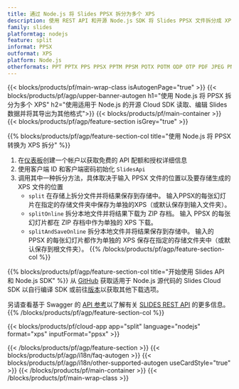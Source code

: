 ```yaml
---
title: 通过 Node.js 将 Slides PPSX 拆分为多个 XPS
description: 使用 REST API 和开源 Node.js SDK 将 Slides PPSX 文件拆分成 XPS 幻灯片
family: slides
platformtag: nodejs
feature: split
informat: PPSX
outformat: XPS
platform: Node.js
otherformats: PPT PPTX PPS PPSX PPTM PPSM POTX POTM ODP OTP PDF JPEG PNG BMP TIFF SVG HTML5 MD GIF XAML
---
```


{{< blocks/products/pf/main-wrap-class isAutogenPage="true" >}}
{{< blocks/products/pf/agp/upper-banner-autogen h1="使用 Node.js 将 PPSX 拆分为多个 XPS" h2="使用适用于 Node.js 的开源 Cloud SDK 读取、编辑 Slides 数据并将其导出为其他格式">}}
{{< blocks/products/pf/main-container >}}
{{< blocks/products/pf/agp/feature-section isGrey="true" >}}

{{% blocks/products/pf/agp/feature-section-col title="使用 Node.js 将 PPSX 转换为 XPS 拆分" %}}
1. 在<a href="https://dashboard.aspose.cloud/">仪表板</a>创建一个帐户以获取免费的 API 配额和授权详细信息
1. 使用客户端 ID 和客户端密码初始化 ```SlidesApi```
1. 调用其中一种拆分方法，具体取决于输入 PPSX 文件的位置以及要存储生成的 XPS 文件的位置
    - ```split``` 在存储上拆分文件并将结果保存到存储中。 输入PPSX的每张幻灯片在指定的存储文件夹中保存为单独的XPS（或默认保存到输入文件夹）。
    - ```splitOnline``` 拆分本地文件并将结果下载为 ZIP 存档。 输入 PPSX 的每张幻灯片都在 ZIP 存档中作为单独的 XPS 下载。
    - ```splitAndSaveOnline``` 拆分本地文件并将结果保存到存储中。 输入的 PPSX 的每张幻灯片都作为单独的 XPS 保存在指定的存储文件夹中（或默认保存到根文件夹）。
{{% /blocks/products/pf/agp/feature-section-col %}}

{{% blocks/products/pf/agp/feature-section-col title="开始使用 Slides API 和 Node.js SDK" %}}
从 [GitHub](https://github.com/aspose-slides-cloud/aspose-slides-cloud-nodejs) 获取适用于 Node.js 源代码的 Slides Cloud SDK 以自行编译 SDK 或前往[版本](https://releases.aspose.cloud/)以获取其他下载选项。
 
另请查看基于 Swagger 的 [API 参考](https://apireference.aspose.cloud/slides/)以了解有关 [SLIDES REST API](https://products.aspose.cloud/slides/curl/) 的更多信息。
{{% /blocks/products/pf/agp/feature-section-col %}}

{{< blocks/products/pf/cloud-app app="split" language="nodejs" format="xps" inputFormat="ppsx" >}}

{{< /blocks/products/pf/agp/feature-section >}}
{{< blocks/products/pf/agp/i18n/faq-autogen >}}
{{< blocks/products/pf/agp/i18n/other-supported-autogen useCardStyle="true" >}}
{{< /blocks/products/pf/main-container >}}
{{< /blocks/products/pf/main-wrap-class >}}